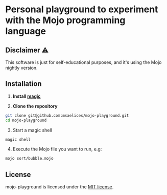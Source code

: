 # Personal playground to experiment with the Mojo programming language

## Disclaimer ⚠️

This software is just for self-educational purposes, and it's using the Mojo nightly version.

## Installation

1. **Install [magic](https://docs.modular.com/magic#install-magic)**

2. **Clone the repository**

```bash
git clone git@github.com:msaelices/mojo-playground.git
cd mojo-playground
```
3. Start a magic shell

```bash
magic shell
```

4. Execute the Mojo file you want to run, e.g:

```bash
mojo sort/bubble.mojo
```
## License

mojo-playground is licensed under the [MIT license](LICENSE).
